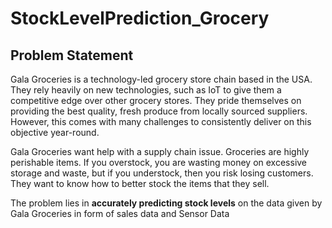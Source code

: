 # StockLevelPrediction_Grocery

## Problem Statement 

Gala Groceries is a technology-led grocery store chain based in the USA. They rely heavily on new technologies, such as IoT to give them a competitive edge over other grocery stores. 
They pride themselves on providing the best quality, fresh produce from locally sourced suppliers. However, this comes with many challenges to consistently deliver on this objective year-round.

Gala Groceries want help with a supply chain issue. Groceries are highly perishable items. If you overstock, you are wasting money on excessive storage and waste, but if you understock, then you risk losing customers. They want to know how to better stock the items that they sell.

The problem lies in **accurately predicting stock levels** on the data given by Gala Groceries in form of sales data and Sensor Data

